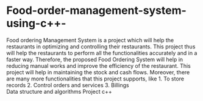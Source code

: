# Food-order-management-system-using-c++-
Food ordering Management System is a project which will help the restaurants in optimizing and controlling their restaurants. This project thus will help the restaurants to perform all the functionalities accurately and in a faster way. Therefore, the proposed Food Ordering System will help in reducing manual works and improve the efficiency of the restaurant. This project will help in maintaining the stock and cash flows. Moreover, there are many more functionalities that this project supports, like 1. To store records 2. Control orders and services 3. Billings  
Data structure and algorithms 
Project c++
